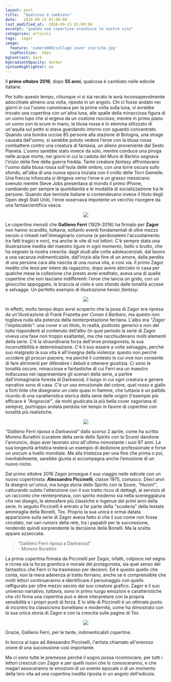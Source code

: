 ```yaml
---
layout: post
title:  "Qualcosa è cambiato"
date:   2016-09-15 01:00:00
last_modified_at:  2016-09-15 01:00:00
excerpt: "quando una copertina scandisce le nostre vite"
categories: articoli
tags:  zagor
image:
  feature: 'numero000/collage cover storiche.jpg'
  topPosition: -50px
bgContrast: dark
bgGradientOpacity: darker
syntaxHighlighter: no
---
```

Il <strong>primo ottobre 2016</strong>, dopo <strong>55 anni</strong>, qualcosa è cambiato nelle edicole italiane.

Per tutto questo tempo, chiunque vi si sia recato le avrà inconsapevolmente adocchiate almeno una volta, riposte in un angolo. 
Chi ci fosse andato nei giorni in cui l'uomo camminava per la prima volta sulla luna, vi avrebbe trovato una copertina con un'altra luna, alle spalle della minacciosa figura di un uomo lupo che si ergeva da un costone roccioso, mentre in primo piano un uomo con la scure in mano, la blusa rossa e lo stemma stilizzato di un'aquila sul petto si stava guardando intorno con sguardo concentrato. Quando una bomba uccise 85 persone alla stazione di Bologna, una strage causata dall'uomo, si sarebbe potuto vedere l'eroe con la blusa rossa combattere contro una creatura di fantasia, un alieno proveniente dal Sesto Pianeta. L'uomo sarebbe stato invece da solo, mentre conduce una piroga nelle acque morte, nei giorni in cui la caduta del Muro di Berlino segnava l'inizio della fine della guerra fredda. Tante creature <em>fantasy</em> affrontavano l'uomo dalla blusa rossa sull'isola delle ombre, con una torre oscura sullo sfondo, all'alba di una nuova epoca iniziata con il crollo delle Torri Gemelle. Una freccia infuocata si dirigeva verso l'eroe e un grasso messicano svenuto mentre Steve Jobs presentava al mondo il primo iPhone, cambiando per sempre la quotidianità e le modalità di socializzazione tra le persone. Quando due tenniste italiane si contendevano invece il titolo degli Open degli Stati Uniti, l'eroe osservava impotente un vecchio risorgere da una fantascientifica vasca.

<p align="center"><img src="{{ site.baseurl_posts_img }}numero000/collage cover storiche.jpg" /></p>

Le copertine mensili che <strong>Gallieno Ferri</strong> (1929-2016) ha firmato per <strong>Zagor</strong> non hanno scandito, tuttavia, soltanto eventi fondamentali di oltre mezzo secolo o rimasti nell'immaginario comune (e perdonatemi l'accostamento tra fatti tragici e non), ma anche le vite di noi lettori. C'è sempre stata una illustrazione inedita del maestro ligure in ogni momento, bello o brutto, che ha segnato la nostra crescita: dagli studi alle cotte adolescenziali, dal lavoro a una vacanza indimenticabile, dall'inizio alla fine di un amore, dalla perdita di una persona cara alla nascita di una nuova vita, e così via. 
Il primo Zagor inedito che lessi per intero da ragazzino, dopo avere sbirciato in casa per qualche mese la collezione che presto avrei ereditato, aveva una di quelle copertine che non lasciano indifferenti: l'eroe che lancia un grido, con un ginocchio appoggiato, le braccia al cielo e uno sfondo dalle tonalità accese e selvagge. Un perfetto esempio di illustrazione <em>heroic fantasy</em>.

<p align="center"><img src="{{ site.baseurl_posts_img }}numero000/zg260.jpg" /></p>

In effetti, molto tempo dopo avrei scoperto che la posa di Zagor era ripresa da un'illustrazione di Frank Frazetta per <em>Conan il Barbaro</em>, ma questo non toglieva nulla alla potenza della reinterpretazione ferriana. L'albo era <em>"Zagor l'implacabile"</em>: una cover e un titolo, in realtà, piuttosto generici e non del tutto rispondenti al contenuto dell’albo (in quel periodo la serie di Zagor viveva una fase non troppo esaltante), ma che racchiudevano molti elementi della serie. C'è la straordinaria forza dell'eroe protagonista, la sua incorruttibilità e determinazione. C'è il suo essere a volte selvaggio, perché suo malgrado la sua vita è all'insegna della violenza: questo non perché uccidere gli procuri piacere, ma perché il contesto in cui vive non consente di fare altrimenti per difendere i deboli e ottenere giustizia. Ci sono le tonalità oscure, minacciose e fantastiche di cui Ferri era un maestro indiscusso nel rappresentare gli scenari della serie, a partire dall'immaginaria foresta di Darkwood, il luogo in cui ogni creatura e genere narrativo sono di casa. C'è un uso emozionale del colore, quel rosso e giallo a forti tinte che disegnano un cielo quasi in fiamme, che tuttavia è un pallido ricordo di una caratteristica storica della serie delle origini (l'esempio più efficace è <em>"Angoscia!"</em>, da molti giudicata la più bella cover zagoriana di sempre), purtroppo andata perduta nel tempo in favore di copertine con tonalità più realistiche.

<p align="center"><img src="{{ site.baseurl_posts_img }}numero000/zg85.jpg" /></p>

<em>"Gallieno Ferri riposa a Darkwood"</em> dallo scorso 2 aprile, come ha scritto Moreno Burattini (curatore della serie dello Spirito con la Scure) dandone l'annuncio, dopo aver lavorato sino all'ultimo nonostante i suoi 87 anni. La sua longevità artistica resterà un esempio di dedizione professionale e forse un <em>unicum</em> a livello mondiale. Ma alla tristezza per una fine che prima o poi, inevitabilmente, sarebbe giunta si accompagna anche l’emozione di un nuovo inizio.

Dal primo ottobre 2016 Zagor prosegue il suo viaggio nelle edicole con un nuovo copertinista: <strong>Alessandro Piccinelli</strong>, classe 1975, comasco. Dieci anni fa disegnò un'unica, ma lunga storia dello Spirito con la Scure, <em>"Huron!"</em>, catturando subito l'attenzione con il suo tratto ricco di dettagli, al servizio di un racconto che reinterpretava, con spirito moderno sia nella sceneggiatura che nei disegni, le atmosfere più classiche e ingenue dei primi anni della serie. In seguito Piccinelli è entrato a far parte della "scuderia" della testata ammiraglia della Bonelli, Tex. Proprio la sua unica e ormai datata apparizione sulla serie di Zagor aveva fatto sì che il suo nome non fosse circolato, nei vari <em>rumors</em> della rete, tra i papabili per la successione, rendendo quindi sorprendente la decisione della Bonelli. Ma la scelta appare azzeccata.

<blockquote class="largeQuote">“Gallieno Ferri riposa a Darkwood” <br/>- Moreno Burattini</blockquote>

La prima copertina firmata da Piccinelli per Zagor, infatti, colpisce nel segno e ricrea sia la forza granitica e morale del protagonista, sia quel senso del fantastico che Ferri ci ha trasmesso per decenni. Ed è questo quello che conta, non la mera aderenza al tratto ferriano, anche se è comprensibile che molti lettori continueranno a identificare il personaggio con quello raffigurato per oltre mezzo secolo dal suo creatore grafico. Zagor e il suo universo narrativo, tuttavia, sono in primo luogo emozioni e caratteristiche che chi firma una copertina può e deve interpretare con la propria sensibilità e i propri punti di forza. E lo stile di Piccinelli è un ottimale punto di incontro tra classicismo bonelliano e modernità, come ha dimostrato con la sua unica storia di Zagor e con la crescita sulle pagine di Tex.

<p align="center"><img src="{{ site.baseurl_posts_img }}numero000/zg zenith666.jpg" /></p>

Grazie, Gallieno Ferri, per le tante, indimenticabili copertine.

In bocca al lupo ad Alessandro Piccinelli, l'artista chiamato all'oneroso onore di una successione così importante.

Ma ci sono tutte le premesse perché il sogno possa ricominciare, per tutti i lettori cresciuti con Zagor e per quelli nuovi che lo conosceranno, e che magari assoceranno le emozioni di un evento epocale o di un momento della loro vita ad una copertina inedita riposta in un angolo dell'edicola.
